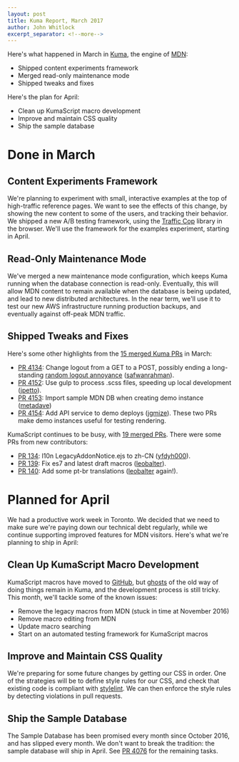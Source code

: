 ```yaml
---
layout: post
title: Kuma Report, March 2017
author: John Whitlock
excerpt_separator: <!--more-->
---
```


Here's what happened in March in
[Kuma](https://github.com/mozilla/kuma),
the engine of
[MDN](https://developer.mozilla.org):

- Shipped content experiments framework
- Merged read-only maintenance mode
- Shipped tweaks and fixes

Here's the plan for April:

- Clean up KumaScript macro development
- Improve and maintain CSS quality
- Ship the sample database

<!--more-->

Done in March
===

Content Experiments Framework
---
We're planning to experiment with small, interactive examples at the top of
high-traffic reference pages. We want to see the effects of this change,
by showing the new content to some of the users, and tracking their
behavior.  We shipped a new A/B testing framework, using the
[Traffic Cop](https://github.com/mozilla/trafficcop) library in the browser.
We'll use the framework for the examples experiment, starting in April.

Read-Only Maintenance Mode
---
We've merged a new maintenance mode configuration, which keeps Kuma running
when the database connection is read-only. Eventually, this will allow MDN
content to remain available when the database is being updated, and lead
to new distributed architectures. In the near term, we'll use it to
test our new AWS infrastructure running production backups, and eventually
against off-peak MDN traffic.

Shipped Tweaks and Fixes
---
Here's some other highlights from the
[15 merged Kuma PRs](https://github.com/mozilla/kuma/pulls?page=1&q=is%3Apr+is%3Aclosed+merged%3A%222017-03-01+..2017-04-01%22&utf8=✓)
in March:

- [PR 4134](https://github.com/mozilla/kuma/pull/4134):
  Change logout from a GET to a POST, possibly ending a long-standing
  [random logout annoyance](https://bugzilla.mozilla.org/show_bug.cgi?id=1325898)
  ([safwanrahman](https://github.com/safwanrahman)).
- [PR 4152](https://github.com/mozilla/kuma/pull/4152):
  Use gulp to process .scss files, speeding up local development
  ([jpetto](https://github.com/jpetto)).
- [PR 4153](https://github.com/mozilla/kuma/pull/4153):
  Import sample MDN DB when creating demo instance
  ([metadave](https://github.com/metadave))
- [PR 4154](https://github.com/mozilla/kuma/pull/4154):
  Add API service to demo deploys
  ([jgmize](https://github.com/jgmize)).
  These two PRs make demo instances useful for testing rendering.

KumaScript continues to be busy, with
[19 merged PRs](https://github.com/mozilla/kumascript/pulls?utf8=✓&q=is%3Apr%20is%3Aclosed%20merged%3A%222017-03-01..2017-04-01%22%20).
There were some PRs from new contributors:

- [PR 134](https://github.com/mozilla/kumascript/pull/134):
  l10n LegacyAddonNotice.ejs to zh-CN
  ([yfdyh000](https://github.com/yfdyh000)).
- [PR 139](https://github.com/mozilla/kumascript/pull/139):
  Fix es7 and latest draft macros
  ([leobalter](https://github.com/leobalter)).
- [PR 140](https://github.com/mozilla/kumascript/pull/140):
  Add some pt-br translations
  ([leobalter](https://github.com/leobalter) again!).

Planned for April
===
We had a productive work week in Toronto. We decided that we need to make sure
we're paying down our technical debt regularly, while we continue supporting
improved features for MDN visitors. Here's what we're planning to ship in April:

Clean Up KumaScript Macro Development
---
KumaScript macros have moved to 
[GitHub](https://github.com/mozilla/kumascript/tree/master/macros),
but
[ghosts](https://developer.mozilla.org/en-US/docs/templates)
of the old way of doing things remain in Kuma, and the development process is
still tricky.  This month, we'll tackle some of the known issues:

* Remove the legacy macros from MDN (stuck in time at November 2016)
* Remove macro editing from MDN
* Update macro searching
* Start on an automated testing framework for KumaScript macros

Improve and Maintain CSS Quality
---
We're preparing for some future changes by getting our CSS in order. One of the
strategies will be to define style rules for our CSS, and check that existing
code is compliant with [stylelint](https://stylelint.io). We can then enforce
the style rules by detecting violations in pull requests.

Ship the Sample Database
---
The Sample Database has been promised every month since October 2016, and
has slipped every month. We don't want to break the tradition: the
sample database will ship in April. See
[PR 4076](https://github.com/mozilla/kuma/pull/4076) for the remaining
tasks.
